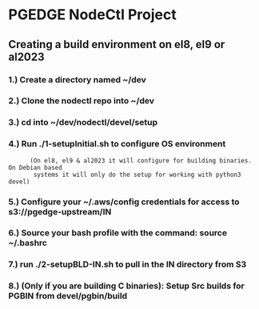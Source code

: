 # PGEDGE NodeCtl Project


## Creating a build environment on el8, el9 or al2023

### 1.) Create a directory named ~/dev

### 2.) Clone the nodectl repo into ~/dev

### 3.) cd into ~/dev/nodectl/devel/setup

### 4.) Run ./1-setupInitial.sh to configure OS environment 
          (On el8, el9 & al2023 it will configure for building binaries. On Debian based
           systems it will only do the setup for working with python3 devel)

### 5.) Configure your ~/.aws/config credentials for access to s3://pgedge-upstream/IN

### 6.) Source your bash profile with the command: source ~/.bashrc

### 7.) run ./2-setupBLD-IN.sh to pull in the IN directory from S3

### 8.) (Only if you are building C binaries): Setup Src builds for PGBIN from devel/pgbin/build

